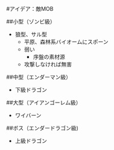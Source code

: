 #アイデア：敵MOB

##小型（ゾンビ級）
- 狼型、サル型 
    - 平原、森林系バイオームにスポーン
    - 弱い
        - 序盤の素材源
    - 攻撃しなければ無害

##中型（エンダーマン級）
- 下級ドラゴン

##大型（アイアンゴーレム級）
- ワイバーン    

##ボス（エンダードラゴン級)
- 上級ドラゴン

